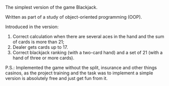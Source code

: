 The simplest version of the game Blackjack.

Written as part of a study of object-oriented programming (OOP).

Introduced in the version:
1. Correct calculation when there are several aces in the hand and the sum of cards is more than 21;
2. Dealer gets cards up to 17.
3. Correct blackjack ranking (with a two-card hand) and a set of 21 (with a hand of three or more cards).

P.S.:
Implemented the game without the split, insurance and other things casinos, as the project training and the task was to 
implement a simple version is absolutely free and just get fun from it.
